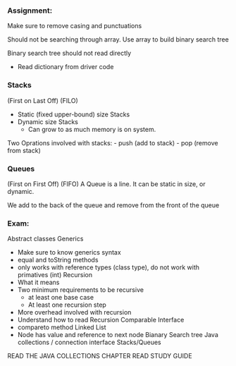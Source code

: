 ### Assignment:

Make sure to remove casing and punctuations

Should not be searching through array. Use array to build binary search tree

Binary search tree should not read directly
  - Read dictionary from driver code



### Stacks

(First on Last Off) (FILO)
  - Static (fixed upper-bound) size Stacks
  - Dynamic size Stacks
      - Can grow to as much memory is on system.


  Two Oprations involved with stacks:
    - push (add to stack)
    - pop (remove from stack)


### Queues

(First on First Off) (FIFO)
A Queue is a line. It can be static in size, or dynamic.

We add to the back of the queue and remove from the front of the queue



### Exam:


Abstract classes
Generics
  - Make sure to know generics syntax
  - equal and toString methods
  - only works with reference types (class type), do not work with primatives (int)
Recursion
  - What it means
  - Two minimum requirements to be recursive
    - at least one base case
    - At least one recursion step
  - More overhead involved with recursion
  - Understand how to read Recursion
Comparable Interface
  - compareto method
Linked List
  - Node has value and reference to next node
Bianary Search tree
Java collections / connection interface
Stacks/Queues

READ THE JAVA COLLECTIONS CHAPTER
READ STUDY GUIDE

